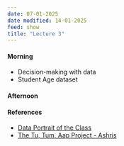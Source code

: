 ```yaml
---
date: 07-01-2025
date modified: 14-01-2025
feed: show
title: "Lecture 3"
---
```


#### Morning
- Decision-making with data
- Student Age dataset
#### Afternoon

#### References

- [Data Portrait of the Class](https://blog.gramener.com/data-portraits-personalized-data-sketches/)
- [The Tu, Tum, Aap Project - Ashris](https://medium.com/@iashris/the-tu-tum-aap-project-visualizing-a-socio-linguistic-network-da23f2c1d7c5)